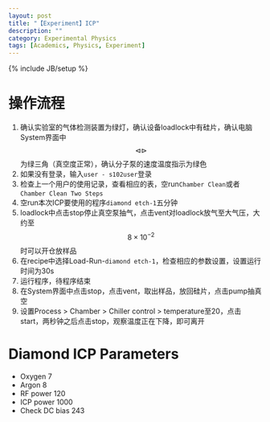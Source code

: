 ```yaml
---
layout: post
title: "【Experiment】ICP"
description: ""
category: Experimental Physics
tags: [Academics, Physics, Experiment]
---
```

{% include JB/setup %}

# 操作流程

1. 确认实验室的气体检测装置为绿灯，确认设备loadlock中有硅片，确认电脑System界面中$$ \triangleleft \triangleright $$为绿三角（真空度正常），确认分子泵的速度温度指示为绿色
1. 如果没有登录，输入``user - s102user``登录
1. 检查上一个用户的使用记录，查看相应的表，空run``Chamber Clean``或者``Chamber Clean Two Steps``
1. 空run本次ICP要使用的程序``diamond etch-1``五分钟
1. loadlock中点击stop停止真空泵抽气，点击vent对loadlock放气至大气压，大约至$$8\times 10^{-2}$$时可以开仓放样品
1. 在recipe中选择Load-Run-``diamond etch-1``，检查相应的参数设置，设置运行时间为30s
1. 运行程序，待程序结束
1. 在System界面中点击stop，点击vent，取出样品，放回硅片，点击pump抽真空
1. 设置Process > Chamber > Chiller control > temperature至20，点击start，两秒钟之后点击stop，观察温度正在下降，即可离开

# Diamond ICP Parameters
* Oxygen 7
* Argon 8
* RF power 120
* ICP power 1000
* Check DC bias 243